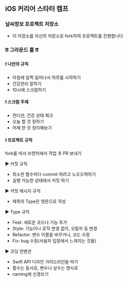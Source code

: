 ## iOS 커리어 스타터 캠프

### 날씨정보 프로젝트 저장소

- 이 저장소를 자신의 저장소로 fork하여 프로젝트를 진행합니다



### ❗❗ 그라운드 룰 ❗❗

#### ❗ 나만의 규칙

- 아침에 일찍 일어나서 하루를 시작하기
- 건강관리 잘하기
- 10시에 스크럼하기

#### ❗ 스크럼 주제

- 컨디션, 건강 상태 체크
- 오늘 할 것 정하기
- 어제 한 것 정리해보기

#### ❗ 프로젝트 규칙
 fork를 따서 브랜치에서 작업 후 PR 보내기 

► 커밋 규칙

- 최소한 함수마다 commit 하려고 노오오력하기
- 실행 가능한 상태에서 커밋 하기

► 커밋 메시지 규칙

- 제목의 Type은 영문으로 작성

► Type 규칙

- Feat: 새로운 코드나 기능 추가
- Style: 기능이나 로직 변경 없이, 오탈자 등 변경
- Refactor: 변수 이름을 바꾸거나, 코드 수정
- Fix: bug 수정(사용자 입장에서 느껴지는 것들)

► 코딩 컨벤션

- Swift API 디자인 가이드라인을 따기
- 함수는 동사로, 변수나 상수는 명사로
- naming에 신경쓰기
